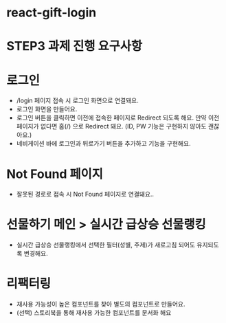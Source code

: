 # react-gift-login

# STEP3 과제 진행 요구사항

# 로그인

- /login 페이지 접속 시 로그인 화면으로 연결돼요.
- 로그인 화면을 만들어요.
- 로그인 버튼을 클릭하면 이전에 접속한 페이지로 Redirect 되도록 해요. 만약 이전 페이지가 없다면 홈(/) 으로 Redirect 돼요. (ID, PW 기능은 구현하지 않아도 괜찮아요.)
- 네비게이션 바에 로그인과 뒤로가기 버튼을 추가하고 기능을 구현해요.

# Not Found 페이지

- 잘못된 경로로 접속 시 Not Found 페이지로 연결돼요..

# 선물하기 메인 > 실시간 급상승 선물랭킹

- 실시간 급상승 선물랭킹에서 선택한 필터(성별, 주제)가 새로고침 되어도 유지되도록 변경해요.

# 리팩터링

- 재사용 가능성이 높은 컴포넌트를 찾아 별도의 컴포넌트로 만들어요.
- (선택) 스토리북을 통해 재사용 가능한 컴포넌트를 문서화 해요
